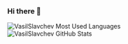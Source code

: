 ### Hi there 👋

<!--
**VasilSlavchev/vasilslavchev** is a ✨ _special_ ✨ repository because its `README.md` (this file) appears on your GitHub profile.

Here are some ideas to get you started:

- 🔭 I’m currently working on ...
- 🌱 I’m currently learning ...
- 👯 I’m looking to collaborate on ...
- 🤔 I’m looking for help with ...
- 💬 Ask me about ...
- 📫 How to reach me: ...
- 😄 Pronouns: ...
- ⚡ Fun fact: ...
-->

<div class="container">
    <div class="tw-grid md:tw-grid-cols-3 tw-gap-6 tw-pt-7">
        <div class="tw-flex tw-flex-col tw-overflow-visible tw-w-full tw-h-full tw-flex tw-flex-col tw-justify-between">
            <img src="https://github-readme-stats.vercel.app/api/top-langs/?username=VasilSlavchev&amp;layout=compact" alt="VasilSlavchev Most Used Languages">
        </div>
        <div class="tw-flex tw-flex-col tw-overflow-visible tw-w-full tw-h-full tw-flex tw-flex-col tw-justify-between">
            <img src="https://github-readme-stats.vercel.app/api?username=VasilSlavchev&amp;show_icons=true" alt="VasilSlavchev GitHub Stats">
        </div>
    </div>
</div>
